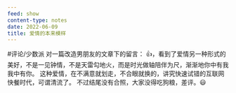 ```yaml
---
feed: show
content-type: notes
date: 2022-06-09
title: 爱情的本来模样
---
```

#评论/少数派
对一篇改造男朋友的文章下的留言：
👍，看到了爱情另一种形式的美好，不是一见钟情，不是天雷勾地火，而是时光做轴陪伴为尺，渐渐地你中有我我中有你。
这种爱情，在不满意就划走，不合眼就换的，讲究快速试错的互联网快餐时代，可谓清流了。
不过结尾没有合照，大家没得吃狗粮，差评。😃
